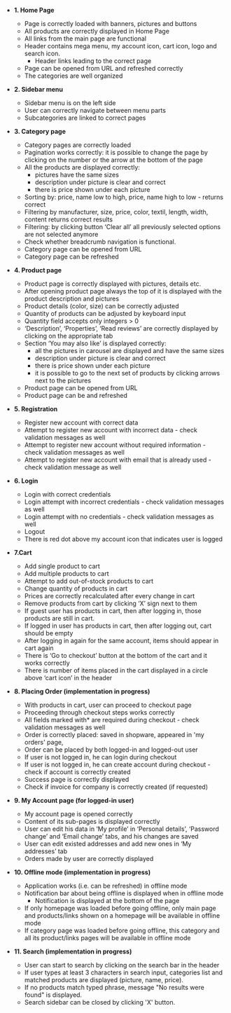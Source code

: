 * **1. Home Page**
    * Page is correctly loaded with banners, pictures and buttons
    * All products are correctly displayed in Home Page
    * All links from the main page are functional 
    * Header contains mega menu, my account icon, cart icon, logo and search icon.
        * Header links leading to the correct page
    * Page can be opened from URL and refreshed correctly
    * The categories are well organized
 
* **2. Sidebar menu**
    * Sidebar menu is on the left side
    * User can correctly navigate between menu parts
    * Subcategories are linked to correct pages
 
* **3. Category page**
    * Category pages are correctly loaded 
    * Pagination works correctly: it is possible to change the page by clicking on the number or the arrow at the bottom of the page
    * All the products are displayed correctly:
        * pictures have the same sizes
        * description under picture is clear and correct
        * there is price shown under each picture
    * Sorting by:  price, name low to high, price, name high to low - returns correct
    * Filtering by manufacturer, size, price, color, textil, length, width, content returns correct results
    * Filtering: by clicking button ‘Clear all’ all previously selected options are not selected anymore
    * Check whether breadcrumb navigation is functional.
    * Category page can be opened from URL
    * Category page can be refreshed
 
* **4. Product page**
    * Product page is correctly displayed with pictures, details etc.
    * After opening product page always the top of it is displayed with the product description and pictures
    * Product details (color, size) can be correctly adjusted
    * Quantity of products can be adjusted by keyboard input
    * Quantity field accepts only integers > 0
    * ‘Description’, ‘Properties’, ‘Read reviews’ are correctly displayed by clicking on the appropriate tab
    * Section ‘You may also like’ is displayed correctly:
        * all the pictures in carousel are displayed and have the same sizes
        * description under picture is clear and correct
        * there is price shown under each picture
        * it is possible to go to the next set of products by clicking arrows next to the pictures 
    * Product page can be opened from URL
    * Product page can be and refreshed

* **5. Registration**
    * Register new account with correct data
    * Attempt to register new account with incorrect data - check validation messages as well
    * Attempt to register new account without required information - check validation messages as well
    * Attempt to register new account with email that is already used - check validation message as well
 
* **6. Login**
    * Login with correct credentials
    * Login attempt with incorrect credentials - check validation messages as well
    * Login attempt with no credentials - check validation messages as well
    * Logout
    * There is red dot above my account icon that indicates user is logged

* **7.Cart**
    * Add single product to cart
    * Add multiple products to cart
    * Attempt to add out-of-stock products to cart
    * Change quantity of products in cart
    * Prices are correctly recalculated after every change in cart
    * Remove products from cart by clicking ‘X’ sign next to them
    * If guest user has products in cart, then after logging in, those products are still in cart. 
    * If logged in user has products in cart, then after logging out, cart should be empty
    * After logging in again for the same account, items should appear in cart again
    * There is ‘Go to checkout’ button at the bottom of the cart and it works correctly
    * There is number of items placed in the cart displayed in a circle above ‘cart icon’ in the header

* **8. Placing Order (implementation in progress)**

    * With products in cart, user can proceed to checkout page
    * Proceeding through checkout steps works correctly
    * All fields marked with* are required during checkout - check validation messages as well
    * Order is correctly placed: saved in shopware, appeared in 'my orders' page, 
    * Order can be placed by both logged-in and logged-out user 
    * If user is not logged in, he can login during checkout
    * If user is not logged in, he can create account during checkout - check if account is correctly created
    * Success page is correctly displayed
    * Check if invoice for company is correctly created (if requested)

* **9. My Account page (for logged-in user)**
    * My account page is opened correctly
    * Content of its sub-pages is displayed correctly
    * User can edit his data in ‘My profile’ in ‘Personal details’, ‘Password change’ and ‘Email change’ tabs, and his changes are saved
    * User can edit existed addresses and add new ones in ‘My addresses’ tab
    * Orders made by user are correctly displayed

* **10. Offline mode (implementation in progress)**
    * Application works (i.e. can be refreshed) in offline mode
    * Notification bar about being offline is displayed when in offline mode
        * Notification is displayed at the bottom of the page
    * If only homepage was loaded before going offline, only main page and products/links shown on a homepage will be available in offline mode
    * If category page was loaded before going offline, this category and all its product/links pages will be available in offline mode

* **11. Search (implementation in progress)**
    * User can start to search by clicking on the search bar in the header
    * If user types at least 3 characters in search input, categories list and matched products are displayed (picture, name, price).
    * If no products match typed phrase, message "No results were found" is displayed. 
    * Search sidebar can be closed by clicking 'X' button.
 
 

